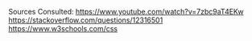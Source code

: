 Sources Consulted:
https://www.youtube.com/watch?v=7zbc9aT4EKw
https://stackoverflow.com/questions/12316501
https://www.w3schools.com/css